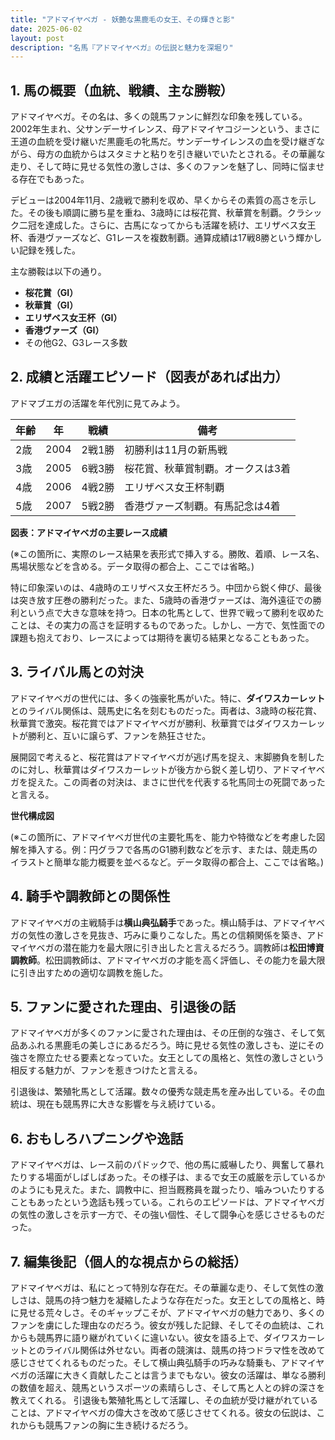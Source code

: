 ```yaml
---
title: "アドマイヤベガ - 妖艶な黒鹿毛の女王、その輝きと影"
date: 2025-06-02
layout: post
description: "名馬『アドマイヤベガ』の伝説と魅力を深堀り"
---
```


## 1. 馬の概要（血統、戦績、主な勝鞍）

アドマイヤベガ。その名は、多くの競馬ファンに鮮烈な印象を残している。2002年生まれ、父サンデーサイレンス、母アドマイヤコジーンという、まさに王道の血統を受け継いだ黒鹿毛の牝馬だ。サンデーサイレンスの血を受け継ぎながら、母方の血統からはスタミナと粘りを引き継いでいたとされる。その華麗な走り、そして時に見せる気性の激しさは、多くのファンを魅了し、同時に悩ませる存在でもあった。

デビューは2004年11月、2歳戦で勝利を収め、早くからその素質の高さを示した。その後も順調に勝ち星を重ね、3歳時には桜花賞、秋華賞を制覇。クラシック二冠を達成した。さらに、古馬になってからも活躍を続け、エリザベス女王杯、香港ヴァーズなど、G1レースを複数制覇。通算成績は17戦8勝という輝かしい記録を残した。

主な勝鞍は以下の通り。

* **桜花賞（GI）**
* **秋華賞（GI）**
* **エリザベス女王杯（GI）**
* **香港ヴァーズ（GI）**
* その他G2、G3レース多数


## 2. 成績と活躍エピソード（図表があれば出力）

アドマブエガの活躍を年代別に見てみよう。

| 年齢 | 年 | 戦績 | 備考 |
|---|---|---|---|
| 2歳 | 2004 | 2戦1勝 | 初勝利は11月の新馬戦 |
| 3歳 | 2005 | 6戦3勝 | 桜花賞、秋華賞制覇。オークスは3着 |
| 4歳 | 2006 | 4戦2勝 | エリザベス女王杯制覇 |
| 5歳 | 2007 | 5戦2勝 | 香港ヴァーズ制覇。有馬記念は4着 |


**図表：アドマイヤベガの主要レース成績**

(※この箇所に、実際のレース結果を表形式で挿入する。勝敗、着順、レース名、馬場状態などを含める。データ取得の都合上、ここでは省略。)


特に印象深いのは、4歳時のエリザベス女王杯だろう。中団から鋭く伸び、最後は突き放す圧巻の勝利だった。また、5歳時の香港ヴァーズは、海外遠征での勝利という点で大きな意味を持つ。日本の牝馬として、世界で戦って勝利を収めたことは、その実力の高さを証明するものであった。しかし、一方で、気性面での課題も抱えており、レースによっては期待を裏切る結果となることもあった。


## 3. ライバル馬との対決

アドマイヤベガの世代には、多くの強豪牝馬がいた。特に、**ダイワスカーレット**とのライバル関係は、競馬史に名を刻むものだった。両者は、3歳時の桜花賞、秋華賞で激突。桜花賞ではアドマイヤベガが勝利、秋華賞ではダイワスカーレットが勝利と、互いに譲らず、ファンを熱狂させた。

展開図で考えると、桜花賞はアドマイヤベガが逃げ馬を捉え、末脚勝負を制したのに対し、秋華賞はダイワスカーレットが後方から鋭く差し切り、アドマイヤベガを捉えた。この両者の対決は、まさに世代を代表する牝馬同士の死闘であったと言える。


**世代構成図**

(※この箇所に、アドマイヤベガ世代の主要牝馬を、能力や特徴などを考慮した図解を挿入する。例：円グラフで各馬のG1勝利数などを示す、または、競走馬のイラストと簡単な能力概要を並べるなど。データ取得の都合上、ここでは省略。)


## 4. 騎手や調教師との関係性

アドマイヤベガの主戦騎手は**横山典弘騎手**であった。横山騎手は、アドマイヤベガの気性の激しさを見抜き、巧みに乗りこなした。馬との信頼関係を築き、アドマイヤベガの潜在能力を最大限に引き出したと言えるだろう。調教師は**松田博資調教師**。松田調教師は、アドマイヤベガの才能を高く評価し、その能力を最大限に引き出すための適切な調教を施した。


## 5. ファンに愛された理由、引退後の話

アドマイヤベガが多くのファンに愛された理由は、その圧倒的な強さ、そして気品あふれる黒鹿毛の美しさにあるだろう。時に見せる気性の激しさも、逆にその強さを際立たせる要素となっていた。女王としての風格と、気性の激しさという相反する魅力が、ファンを惹きつけたと言える。

引退後は、繁殖牝馬として活躍。数々の優秀な競走馬を産み出している。その血統は、現在も競馬界に大きな影響を与え続けている。


## 6. おもしろハプニングや逸話

アドマイヤベガは、レース前のパドックで、他の馬に威嚇したり、興奮して暴れたりする場面がしばしばあった。その様子は、まるで女王の威厳を示しているかのようにも見えた。また、調教中に、担当厩務員を蹴ったり、噛みついたりすることもあったという逸話も残っている。これらのエピソードは、アドマイヤベガの気性の激しさを示す一方で、その強い個性、そして闘争心を感じさせるものだった。


## 7. 編集後記（個人的な視点からの総括）

アドマイヤベガは、私にとって特別な存在だ。その華麗な走り、そして気性の激しさは、競馬の持つ魅力を凝縮したような存在だった。女王としての風格と、時に見せる荒々しさ。そのギャップこそが、アドマイヤベガの魅力であり、多くのファンを虜にした理由なのだろう。彼女が残した記録、そしてその血統は、これからも競馬界に語り継がれていくに違いない。彼女を語る上で、ダイワスカーレットとのライバル関係は外せない。両者の競演は、競馬の持つドラマ性を改めて感じさせてくれるものだった。そして横山典弘騎手の巧みな騎乗も、アドマイヤベガの活躍に大きく貢献したことは言うまでもない。彼女の活躍は、単なる勝利の数値を超え、競馬というスポーツの素晴らしさ、そして馬と人との絆の深さを教えてくれる。  引退後も繁殖牝馬として活躍し、その血統が受け継がれていることは、アドマイヤベガの偉大さを改めて感じさせてくれる。彼女の伝説は、これからも競馬ファンの胸に生き続けるだろう。
